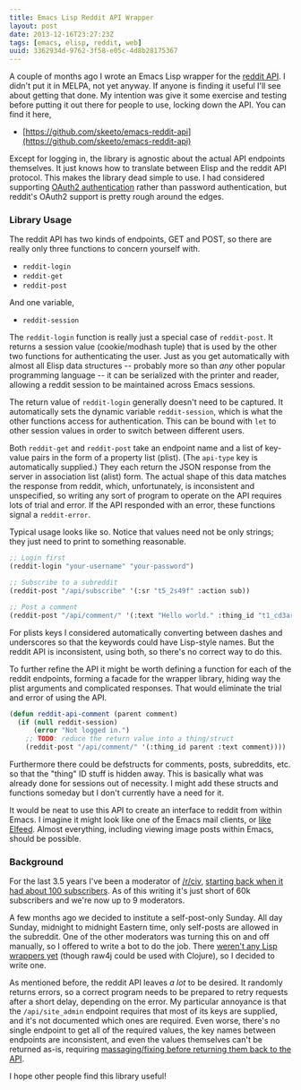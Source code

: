 ```yaml
---
title: Emacs Lisp Reddit API Wrapper
layout: post
date: 2013-12-16T23:27:23Z
tags: [emacs, elisp, reddit, web]
uuid: 3362934d-9762-3f58-e05c-4d8b28175367
---
```


A couple of months ago I wrote an Emacs Lisp wrapper for the
[reddit API](http://www.reddit.com/dev/api). I didn't put it in MELPA,
not yet anyway. If anyone is finding it useful I'll see about getting
that done. My intention was give it some exercise and testing before
putting it out there for people to use, locking down the API. You can
find it here,

 * [https://github.com/skeeto/emacs-reddit-api](https://github.com/skeeto/emacs-reddit-api)

Except for logging in, the library is agnostic about the actual API
endpoints themselves. It just knows how to translate between Elisp and
the reddit API protocol. This makes the library dead simple to use. I
had considered supporting [OAuth2 authentication][oath2] rather than
password authentication, but reddit's OAuth2 support is pretty rough
around the edges.

### Library Usage

The reddit API has two kinds of endpoints, GET and POST, so there are
really only three functions to concern yourself with.

 * `reddit-login`
 * `reddit-get`
 * `reddit-post`

And one variable,

 * `reddit-session`

The `reddit-login` function is really just a special case of
`reddit-post`. It returns a session value (cookie/modhash tuple) that
is used by the other two functions for authenticating the user. Just
as you get automatically with almost all Elisp data structures --
probably more so than *any* other popular programming language -- it
can be serialized with the printer and reader, allowing a reddit
session to be maintained across Emacs sessions.

The return value of `reddit-login` generally doesn't need to be
captured. It automatically sets the dynamic variable `reddit-session`,
which is what the other functions access for authentication. This can
be bound with `let` to other session values in order to switch between
different users.

Both `reddit-get` and `reddit-post` take an endpoint name and a list
of key-value pairs in the form of a property list (plist). (The
`api-type` key is automatically supplied.) They each return the JSON
response from the server in association list (alist) form. The actual
shape of this data matches the response from reddit, which,
unfortunately, is inconsistent and unspecified, so writing any sort of
program to operate on the API requires lots of trial and error. If the
API responded with an error, these functions signal a `reddit-error`.

Typical usage looks like so. Notice that values need not be only
strings; they just need to print to something reasonable.

~~~cl
;; Login first
(reddit-login "your-username" "your-password")

;; Subscribe to a subreddit
(reddit-post "/api/subscribe" '(:sr "t5_2s49f" :action sub))

;; Post a comment
(reddit-post "/api/comment/" '(:text "Hello world." :thing_id "t1_cd3ar7y"))
~~~

For plists keys I considered automatically converting between dashes
and underscores so that the keywords could have Lisp-style names. But
the reddit API is inconsistent, using both, so there's no correct way
to do this.

To further refine the API it might be worth defining a function for
each of the reddit endpoints, forming a facade for the wrapper
library, hiding way the plist arguments and complicated responses.
That would eliminate the trial and error of using the API.

~~~cl
(defun reddit-api-comment (parent comment)
  (if (null reddit-session)
      (error "Not logged in.")
    ;; TODO: reduce the return value into a thing/struct
    (reddit-post "/api/comment/" '(:thing_id parent :text comment))))
~~~

Furthermore there could be defstructs for comments, posts, subreddits,
etc. so that the "thing" ID stuff is hidden away. This is basically
what was already done for sessions out of necessity. I might add these
structs and functions someday but I don't currently have a need for
it.

It would be neat to use this API to create an interface to reddit from
within Emacs. I imagine it might look like one of the Emacs mail
clients, or [like Elfeed][elfeed]. Almost everything, including
viewing image posts within Emacs, should be possible.

### Background

For the last 3.5 years I've been a moderator of [/r/civ][civ],
[starting back when it had about 100 subscribers][mod]. As of this
writing it's just short of 60k subscribers and we're now up to 9
moderators.

A few months ago we decided to institute a self-post-only Sunday. All
day Sunday, midnight to midnight Eastern time, only self-posts are
allowed in the subreddit. One of the other moderators was turning this
on and off manually, so I offered to write a bot to do the job. There
[weren't any Lisp wrappers yet][wrappers] (though raw4j could be used
with Clojure), so I decided to write one.

As mentioned before, the reddit API leaves *a lot* to be desired. It
randomly returns errors, so a correct program needs to be prepared to
retry requests after a short delay, depending on the error. My
particular annoyance is that the `/api/site_admin` endpoint requires
that most of its keys are supplied, and it's not documented which ones
are required. Even worse, there's no single endpoint to get all of the
required values, the key names between endpoints are inconsistent, and
even the values themselves can't be returned as-is, requiring
[massaging/fixing before returning them back to the API][bug].

I hope other people find this library useful!


[oath2]: http://blog.jenkster.com/2013/10/an-oauth2-in-emacs-example.html
[civ]: http://www.reddit.com/r/civ
[mod]: http://www.reddit.com/r/civ/comments/clxj4/lets_tidy_rciv_up_a_bit/
[wrappers]: https://github.com/reddit/reddit/wiki/API-Wrappers
[bug]: http://www.reddit.com/r/bugs/comments/1t162o/
[elfeed]: /blog/2013/09/04/
